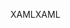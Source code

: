 <span data-ttu-id="be009-101">XAML</span><span class="sxs-lookup"><span data-stu-id="be009-101">XAML</span></span>